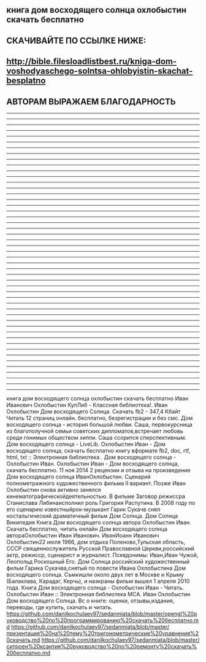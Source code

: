 книга дом восходящего солнца охлобыстин скачать бесплатно
--------------------------------------------------
СКАЧИВАЙТЕ ПО ССЫЛКЕ НИЖЕ:
--------------------------------------------------
http://bible.filesloadlistbest.ru/kniga-dom-voshodyaschego-solntsa-ohlobyistin-skachat-besplatno
--------------------------------------------------
АВТОРАМ ВЫРАЖАЕМ БЛАГОДАРНОСТЬ
--------------------------------------------------
--------------------------------------------------
--------------------------------------------------
--------------------------------------------------
--------------------------------------------------
--------------------------------------------------
--------------------------------------------------
--------------------------------------------------
--------------------------------------------------
--------------------------------------------------
--------------------------------------------------
--------------------------------------------------
--------------------------------------------------
--------------------------------------------------
--------------------------------------------------
--------------------------------------------------
--------------------------------------------------
--------------------------------------------------
--------------------------------------------------
--------------------------------------------------
--------------------------------------------------
--------------------------------------------------
--------------------------------------------------
--------------------------------------------------
--------------------------------------------------
--------------------------------------------------
--------------------------------------------------
--------------------------------------------------
--------------------------------------------------
--------------------------------------------------
--------------------------------------------------
--------------------------------------------------
--------------------------------------------------
--------------------------------------------------
--------------------------------------------------
--------------------------------------------------
--------------------------------------------------
--------------------------------------------------
--------------------------------------------------
--------------------------------------------------
--------------------------------------------------
--------------------------------------------------
--------------------------------------------------
--------------------------------------------------
--------------------------------------------------
--------------------------------------------------
--------------------------------------------------
--------------------------------------------------
--------------------------------------------------
--------------------------------------------------
книга дом восходящего солнца охлобыстин скачать бесплатно Иван Иванович Охлобыстин  КулЛиб - Классная библиотека!. Иван Охлобыстин Дом восходящего Солнца. Cкачать fb2 - 347,4 Кбайт Читать 12 страниц онлайн. бесплатно, безрегистрации и без смс. Дом восходящего солнца - история большой любви. Саша, первокурсница из благополучной семьи советских дипломатов,встречает любовь среди гонимых обществом хиппи. Саша ссорится сперспективным. Дом восходящего солнца - LiveLib. Охлобыстин Иван - Дом восходящего солнца, скачать бесплатно книгу вформате fb2, doc, rtf, html, txt :: Электронная библиотека . Дом восходящего солнца - Охлобыстин Иван. Охлобыстин Иван - Дом восходящего солнца, скачать бесплатно. 11 ноя 2014  2 рецензии и отзыва на произведение Дом восходящего солнца ИванОхлобыстин. Cценарий полнометражного художественного фильма II вариант. Позже Иван Охлобыстин снова активно занялся кинематографическойдеятельностью. В фильме Заговор режиссра Станислава Либинаисполнил роль Григория Распутина. В 2008 году по его сценарию известныйрок-музыкант Гарик Сукачв снял ностальгический драматичный фильм Дом Солнца. Дом Солнца  Википедия
Книга Дом восходящего солнца автора Охлобыстин Иван. Скачать бесплатно, читать онлайн Дом восходящего солнца автораОхлобыстин Иван Иванович. ИванИоанн Иванович Охлобыстин22 июля 1966, дом отдыха Поленово,Тульская область, СССР священнослужитель Русской Православной Церкви,российский актр, режисср, сценарист и журналист. Псевдонимы: Иван,Иван Чужой, Леопольд Роскошный Его. Дом Солнца  российский художественный фильм Гарика Сукачва,снятый по повести Ивана Охлобыстина Дом восходящего солнца. Съмкишли около двух лет в Москве и Крыму (Балаклава, Карадаг, Керчь), и наэкраны фильм вышел 1 апреля 2010 года. Книга Дом восходящего солнца - Охлобыстин Иван - Читать. Охлобыстин Иван :: Электронная библиотека МСА. Иван Охлобыстин Дом восходящего Солнца. Вс о книге: оценки, отзывы,издания, переводы, где купить, скачать и читать.
https://github.com/danilkochulaev97/sedanmiata/blob/master/opengl%20руководство%20по%20программированию%20скачать%20бесплатно.md
https://github.com/danilkochulaev97/sedanmiata/blob/master/презентация%20на%20тему%20тригонометрические%20уравнения%20скачать.md
https://github.com/danilkochulaev97/sedanmiata/blob/master/ситроен%20ксантия%20руководство%20по%20ремонту%20скачать%20бесплатно.md